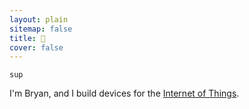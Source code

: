 ```yaml
---
layout: plain
sitemap: false
title: 🍖
cover: false
---
```


`sup`

I'm Bryan, and I build devices for the [Internet of Things](https://en.wikipedia.org/wiki/Internet_of_things).